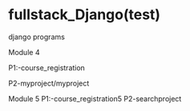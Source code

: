 # fullstack_Django(test)

django programs

Module 4

P1:-course_registration

P2-myproject/myproject

Module 5
P1:-course_registration5
P2-searchproject
